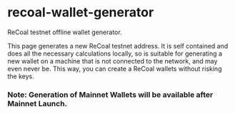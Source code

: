 # recoal-wallet-generator
ReCoal testnet offline wallet generator.

This page generates a new ReCoal testnet address. It is self contained and does all the necessary calculations locally, so is suitable for generating a new wallet on a machine that is not connected to the network, and may even never be. This way, you can create a ReCoal wallets without risking the keys. 

### Note: Generation of Mainnet Wallets will be available after Mainnet Launch.
